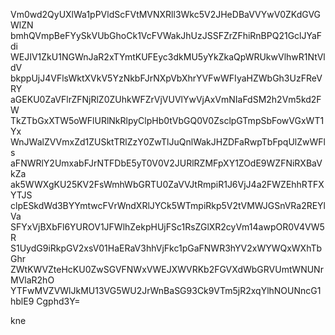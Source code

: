 Vm0wd2QyUXlWa1pPVldScFVtMVNXRll3Wkc5V2JHeDBaVVYwV0ZKdGVGWlZN
bmhQVmpBeFYySkVUbGhoCk1VcFVWakJhUzJSSFZrZFhiRnBPQ21GclJYaFdi
WEJIV1ZkU1NGWnJaR2xTYmtKUFEyc3dkMU5yYkZkaQpWRUkwVlhwR1NtVldV
bkppUjJ4VFlsWktXVkV5YzNkbFJrNXpVbXhrYVFwWFIyaHZWbGh3UzFReVRY
aGEKU0ZaVFlrZFNjRlZ0ZUhkWFZrVjVUVlYwVjAxVmNIaFdSM2h2Vm5kd2FW
TkZTbGxXTW5oWFlURlNkRlpyClpHb0tVbGQ0V0ZsclpGTmpSbFowVGxWT1Yx
WnJWalZVVmxZd1ZUSktTRlZzY0ZwTlJuQnlWakJHZDFaRwpTbFpqUlZwWFls
aFNWRlY2UmxabFJrNTFDbE5yT0V0V2JURlRZMFpXY1ZOdE9WZFNiRXBaVkZa
ak5WWXgKU25KV2FsWmhWbGRTU0ZaVVJtRmpiR1J6VjJ4a2FWZEhhRTFXYTJS
clpESkdWd3BYYmtwcFVrWndXRlJYCk5WTmpiRkp5V2tVMWJGSnVRa2REYlVa
SFYxVjBXbFl6YUROV1JFWlhZekpHUjFSc1RsZGlXR2cyVm14awpOR0V4VW5R
S1UydG9iRkpGV2xsV01HaERaV3hhVjFkc1pGaFNWR3hYV2xWYWQxWXhTbGhr
ZWtKWVZteHcKU0ZwSGVFNWxVWEJXWVRKb2FGVXdWbGRVUmtWNUNrMVlaR2hO
YTFwMVZVWlJkMU13VG5WU2JrWnBaSG93Ck9VTm5jR2xqYlhNOUNncG1hblE9
Cgphd3Y=

kne
